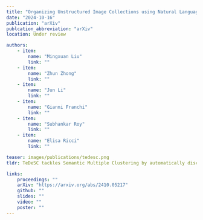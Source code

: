```yaml
---
title: "Organizing Unstructured Image Collections using Natural Language"
date: "2024-10-16"
publication: "arXiv"
publcation_abbreviation: "arXiv"
location: Under review

authors:
    - item: 
        name: "Mingxuan Liu"
        link: ""
    - item: 
        name: "Zhun Zhong"
        link: ""
    - item: 
        name: "Jun Li"
        link: ""
    - item: 
        name: "Gianni Franchi"
        link: ""
    - item:
        name: "Subhankar Roy"
        link: ""
    - item: 
        name: "Elisa Ricci"
        link: ""

teaser: images/publications/tedesc.png
tldr: TeDeSC tackles Semantic Multiple Clustering by automatically discovering interpretable clustering criteria from large image collections using text-driven reasoning, enabling unsupervised organization and analysis without human input.

links:
    proceedings: ""
    arXiv: "https://arxiv.org/abs/2410.05217"
    github: ""
    slides: ""
    video: ""
    poster: ""
---
```

